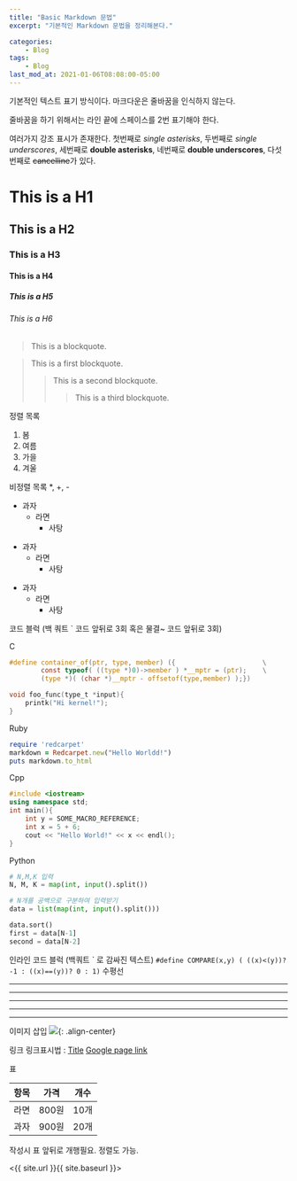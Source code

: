 ```yaml
---
title: "Basic Markdown 문법"
excerpt: "기본적인 Markdown 문법을 정리해본다."

categories:
    - Blog
tags:
    - Blog
last_mod_at: 2021-01-06T08:08:00-05:00
---
```


기본적인 텍스트 표기 방식이다.
마크다운은 줄바꿈을 인식하지 않는다.

줄바꿈을 하기 위해서는 라인 끝에 스페이스를 2번  표기해야 한다.

여러가지 강조 표시가 존재한다. 첫번째로 *single asterisks*, 두번째로 _single underscores_, 세번째로 **double asterisks**,
네번째로 __double underscores__, 다섯번째로 ~~cancelline~~가 있다.

# This is a H1
## This is a H2
### This is a H3
#### This is a H4
##### This is a H5
###### This is a H6

> This is a blockquote.

> This is a first blockquote.
>> This is a second blockquote.
>>> This is a third blockquote.

정렬 목록
1. 봄
2. 여름
3. 가을
4. 겨울

비정렬 목록 *, +, -
* 과자
  * 라면
    * 사탕
+ 과자
  + 라면
    + 사탕

- 과자
  - 라면
    - 사탕

코드 블럭 (백 쿼트 \` 코드 앞뒤로 3회 혹은 물결~ 코드 앞뒤로 3회)

C
```c
#define container_of(ptr, type, member) ({                      \
        const typeof( ((type *)0)->member ) *__mptr = (ptr);    \
        (type *)( (char *)__mptr - offsetof(type,member) );})

void foo_func(type_t *input){
    printk("Hi kernel!");
}
```

Ruby
```ruby
require 'redcarpet'
markdown = Redcarpet.new("Hello Worldd!")
puts markdown.to_html
```

Cpp
```cpp
#include <iostream>
using namespace std;
int main(){
    int y = SOME_MACRO_REFERENCE;
    int x = 5 + 6;
    cout << "Hello World!" << x << endl();
}
```

Python
```python
# N,M,K 입력
N, M, K = map(int, input().split())

# N개를 공백으로 구분하여 입력받기
data = list(map(int, input().split()))

data.sort()
first = data[N-1]
second = data[N-2]
```

인라인 코드 블럭 (백쿼트 \` 로 감싸진 텍스트)
`#define COMPARE(x,y) ( ((x)<(y))? -1 : ((x)==(y))? 0 : 1)`
수평선
* * *
***
******
- - -
----------------

이미지 삽입
![](https://luminus7.com/assets/favicon/android-chrome-512x512.png){: .align-center}

링크
링크표시법 : [Title](link)
[Google page link](https://google.com)

표

| 항목 | 가격 | 개수 |
|-----|-----|-----|
| 라면 | 800원 | 10개 |
| 과자 | 900원 | 20개 |

작성시 표 앞뒤로 개행필요. 정렬도 가능.

<{{ site.url }}{{ site.baseurl }}>